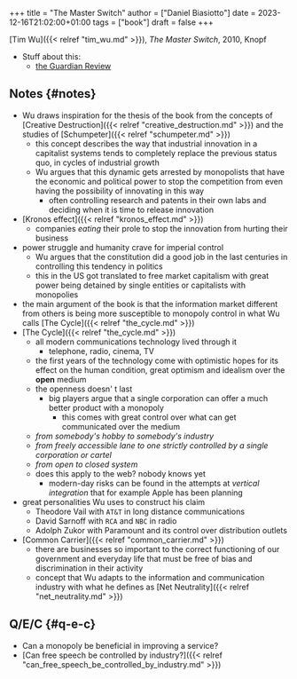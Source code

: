 +++
title = "The Master Switch"
author = ["Daniel Biasiotto"]
date = 2023-12-16T21:02:00+01:00
tags = ["book"]
draft = false
+++

[Tim Wu]({{< relref "tim_wu.md" >}}), _The Master Switch_, 2010, Knopf

-   Stuff about this:
    -   [the Guardian Review](https://www.theguardian.com/books/2011/apr/02/master-switch-tim-wu-review)


## Notes {#notes}

-   Wu draws inspiration for the thesis of the book from the concepts of [Creative Destruction]({{< relref "creative_destruction.md" >}}) and the studies of [Schumpeter]({{< relref "schumpeter.md" >}})
    -   this concept describes the way that industrial innovation in a capitalist systems tends to completely replace the previous status quo, in cycles of industrial growth
    -   Wu argues that this dynamic gets arrested by monopolists that have the economic and political power to stop the competition from even having the possibility of innovating in this way
        -   often controlling research and patents in their own labs and deciding when it is time to release innovation
-   [Kronos effect]({{< relref "kronos_effect.md" >}})
    -   companies _eating_ their prole to stop the innovation from hurting their business
-   power struggle and humanity crave for imperial control
    -   Wu argues that the constitution did a good job in the last centuries in controlling this tendency in politics
    -   this in the US got translated to free market capitalism with great power being detained by single entities or capitalists with monopolies
-   the main argument of the book is that the information market different from others is being more susceptible to monopoly control in what Wu calls [The Cycle]({{< relref "the_cycle.md" >}})
-   [The Cycle]({{< relref "the_cycle.md" >}})
    -   all modern communications technology lived through it
        -   telephone, radio, cinema, TV
    -   the first years of the technology come with optimistic hopes for its effect on the human condition, great optimism and idealism over the **open** medium
    -   the openness doesn' t last
        -   big players argue that a single corporation can offer a much better product with a monopoly
            -   this comes with great control over what can get communicated over the medium
    -   _from somebody's hobby to somebody's industry_
    -   _from freely accessible lane to one strictly controlled by a single corporation or cartel_
    -   _from open to closed system_
    -   does this apply to the web? nobody knows yet
        -   modern-day risks can be found in the attempts at _vertical integration_ that for example Apple has been planning
-   great personalities Wu uses to construct his claim
    -   Theodore Vail with `AT&T` in long distance communications
    -   David Sarnoff with `RCA` and `NBC` in radio
    -   Adolph Zukor with Paramount and its control over distribution outlets
-   [Common Carrier]({{< relref "common_carrier.md" >}})
    -   there are businesses so important to the correct functioning of our government and everyday life that must be free of bias and discrimination in their activity
    -   concept that Wu adapts to the information and communication industry with what he defines as [Net Neutrality]({{< relref "net_neutrality.md" >}})


## Q/E/C {#q-e-c}

-   Can a monopoly be beneficial in improving a service?
-   [Can free speech be controlled by industry?]({{< relref "can_free_speech_be_controlled_by_industry.md" >}})
